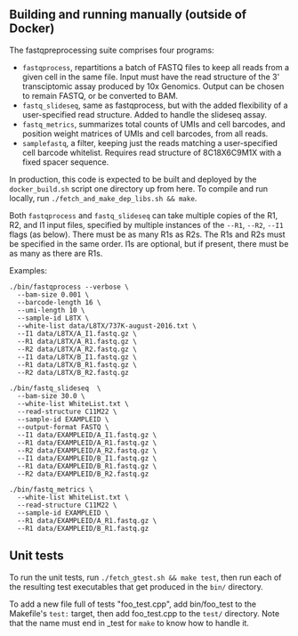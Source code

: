 ## Building and running manually (outside of Docker)

The fastqpreprocessing suite comprises four programs:
* `fastqprocess`, repartitions a batch of FASTQ files to keep all reads from a
  given cell in the same file. Input must have the read structure of the 3'
  transciptomic assay produced by 10x Genomics. Output can be chosen to remain
  FASTQ, or be converted to BAM.
* `fastq_slideseq`, same as fastqprocess, but with the added flexibility of a
  user-specified read structure. Added to handle the slideseq assay.
* `fastq_metrics`, summarizes total counts of UMIs and cell barcodes, and
  position weight matrices of UMIs and cell barcodes, from all reads.
* `samplefastq`, a filter, keeping just the reads matching a user-specified cell
  barcode whitelist. Requires read structure of 8C18X6C9M1X with a fixed spacer
  sequence.

In production, this code is expected to be built and deployed by the
`docker_build.sh` script one directory up from here. To compile and run locally,
run `./fetch_and_make_dep_libs.sh && make`.

Both `fastqprocess` and `fastq_slideseq` can take multiple copies of the R1, R2,
and I1 input files, specified by multiple instances of the `--R1`, `--R2`,
`--I1` flags (as below). There must be as many R1s as R2s. The R1s and R2s must
be specified in the same order. I1s are optional, but if present, there must be
as many as there are R1s.

Examples:

```
./bin/fastqprocess --verbose \
  --bam-size 0.001 \
  --barcode-length 16 \
  --umi-length 10 \
  --sample-id L8TX \
  --white-list data/L8TX/737K-august-2016.txt \
  --I1 data/L8TX/A_I1.fastq.gz \
  --R1 data/L8TX/A_R1.fastq.gz \
  --R2 data/L8TX/A_R2.fastq.gz \
  --I1 data/L8TX/B_I1.fastq.gz \
  --R1 data/L8TX/B_R1.fastq.gz \
  --R2 data/L8TX/B_R2.fastq.gz
```

```
./bin/fastq_slideseq  \
  --bam-size 30.0 \
  --white-list WhiteList.txt \
  --read-structure C11M22 \
  --sample-id EXAMPLEID \
  --output-format FASTQ \
  --I1 data/EXAMPLEID/A_I1.fastq.gz \
  --R1 data/EXAMPLEID/A_R1.fastq.gz \
  --R2 data/EXAMPLEID/A_R2.fastq.gz \
  --I1 data/EXAMPLEID/B_I1.fastq.gz \
  --R1 data/EXAMPLEID/B_R1.fastq.gz \
  --R2 data/EXAMPLEID/B_R2.fastq.gz
```

```
./bin/fastq_metrics \
  --white-list WhiteList.txt \
  --read-structure C11M22 \
  --sample-id EXAMPLEID \
  --R1 data/EXAMPLEID/A_R1.fastq.gz \
  --R1 data/EXAMPLEID/B_R1.fastq.gz
```

## Unit tests

To run the unit tests, run `./fetch_gtest.sh && make test`, then run each of the
resulting test executables that get produced in the `bin/` directory.

To add a new file full of tests "foo_test.cpp", add bin/foo_test to the
Makefile's `test:` target, then add foo_test.cpp to the `test/` directory.
Note that the name must end in _test for `make` to know how to handle it.

